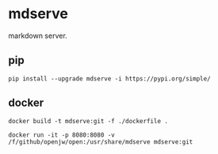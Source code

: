 # mdserve
markdown server.

## pip
```
pip install --upgrade mdserve -i https://pypi.org/simple/
```

## docker
```
docker build -t mdserve:git -f ./dockerfile .

docker run -it -p 8080:8080 -v /f/github/openjw/open:/usr/share/mdserve mdserve:git
```
